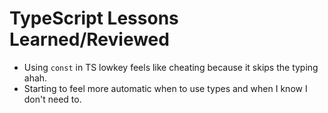 # TypeScript Lessons Learned/Reviewed

- Using `const` in TS lowkey feels like cheating because it skips the typing ahah.
- Starting to feel more automatic when to use types and when I know I don't need to. 